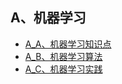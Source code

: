 ## A、机器学习
* [A_A、机器学习知识点](https://github.com/FangChao1086/machine_learning/blob/master/A、机器学习/A_A、机器学习知识点.md)
* [A_B、机器学习算法](https://github.com/FangChao1086/machine_learning/blob/master/A、机器学习/A_B、机器学习算法.md)
* [A_C、机器学习实践](https://github.com/FangChao1086/machine_learning/blob/master/A、机器学习/A_C、机器学习实践.md)
